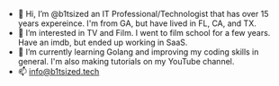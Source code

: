 - 👋 Hi, I’m @b1tsized an IT Professional/Technologist that has over 15 years expereince. I'm from GA, but have lived in FL, CA, and TX.
- 👀 I’m interested in TV and Film. I went to film school for a few years. Have an imdb, but ended up working in SaaS.
- 🌱 I’m currently learning Golang and improving my coding skills in general. I'm also making tutorials on my YouTube channel.
- 📫 info@b1tsized.tech

<!---
b1tsized/b1tsized is a ✨ special ✨ repository because its `README.md` (this file) appears on your GitHub profile.
You can click the Preview link to take a look at your changes.
--->

